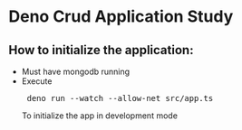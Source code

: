 # Deno Crud Application Study
## How to initialize the application:
  - Must have mongodb running
  - Execute <pre> deno run --watch --allow-net src/app.ts </pre> 
    To initialize the app in development mode
